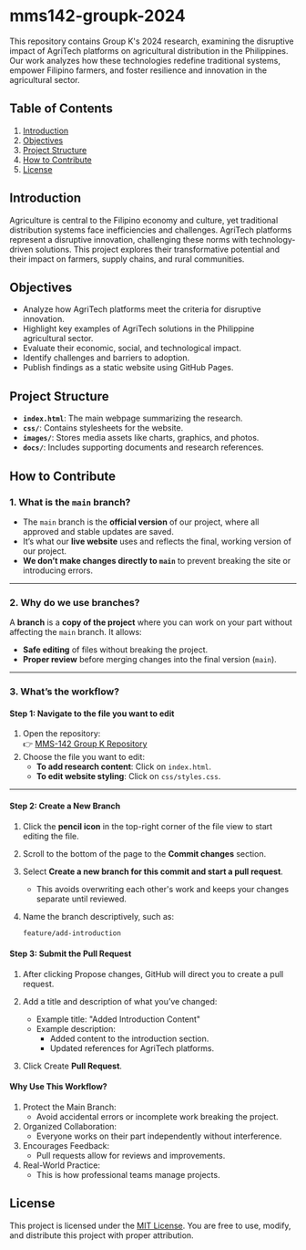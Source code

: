 # mms142-groupk-2024

This repository contains Group K's 2024 research, examining the disruptive impact of AgriTech platforms on agricultural distribution in the Philippines. Our work analyzes how these technologies redefine traditional systems, empower Filipino farmers, and foster resilience and innovation in the agricultural sector.

## Table of Contents
1. [Introduction](#introduction)
2. [Objectives](#objectives)
3. [Project Structure](#project-structure)
4. [How to Contribute](#how-to-contribute)
5. [License](#license)

## Introduction

Agriculture is central to the Filipino economy and culture, yet traditional distribution systems face inefficiencies and challenges. AgriTech platforms represent a disruptive innovation, challenging these norms with technology-driven solutions. This project explores their transformative potential and their impact on farmers, supply chains, and rural communities.

## Objectives

- Analyze how AgriTech platforms meet the criteria for disruptive innovation.
- Highlight key examples of AgriTech solutions in the Philippine agricultural sector.
- Evaluate their economic, social, and technological impact.
- Identify challenges and barriers to adoption.
- Publish findings as a static website using GitHub Pages.

## Project Structure

- **`index.html`**: The main webpage summarizing the research.
- **`css/`**: Contains stylesheets for the website.
- **`images/`**: Stores media assets like charts, graphics, and photos.
- **`docs/`**: Includes supporting documents and research references.

## How to Contribute

### 1. What is the `main` branch?
- The `main` branch is the **official version** of our project, where all approved and stable updates are saved.
- It’s what our **live website** uses and reflects the final, working version of our project.
- **We don’t make changes directly to `main`** to prevent breaking the site or introducing errors.

---

### 2. Why do we use branches?
A **branch** is a **copy of the project** where you can work on your part without affecting the `main` branch. It allows:
- **Safe editing** of files without breaking the project.
- **Proper review** before merging changes into the final version (`main`).

---

### 3. What’s the workflow?

#### **Step 1: Navigate to the file you want to edit**
1. Open the repository:  
   👉 [MMS-142 Group K Repository](https://github.com/MMS-142-Group-K-2024/mms142-groupk-2024)
2. Choose the file you want to edit:
   - **To add research content**: Click on `index.html`.
   - **To edit website styling**: Click on `css/styles.css`.

---

#### **Step 2: Create a New Branch**
1. Click the **pencil icon** in the top-right corner of the file view to start editing the file.
2. Scroll to the bottom of the page to the **Commit changes** section.
3. Select **Create a new branch for this commit and start a pull request**.  
   - This avoids overwriting each other's work and keeps your changes separate until reviewed.

4. Name the branch descriptively, such as:
   ```bash
   feature/add-introduction
   ```

#### **Step 3: Submit the Pull Request**
1. After clicking Propose changes, GitHub will direct you to create a pull request.
2. Add a title and description of what you’ve changed:
   - Example title: "Added Introduction Content"
   - Example description:
        - Added content to the introduction section.
        - Updated references for AgriTech platforms.
     
3. Click Create **Pull Request**.

#### **Why Use This Workflow?**
1. Protect the Main Branch:
   - Avoid accidental errors or incomplete work breaking the project.
2. Organized Collaboration:
   - Everyone works on their part independently without interference.
3. Encourages Feedback:
   - Pull requests allow for reviews and improvements.
4. Real-World Practice:
   - This is how professional teams manage projects.


## License
This project is licensed under the [MIT License](LICENSE).
You are free to use, modify, and distribute this project with proper attribution.


